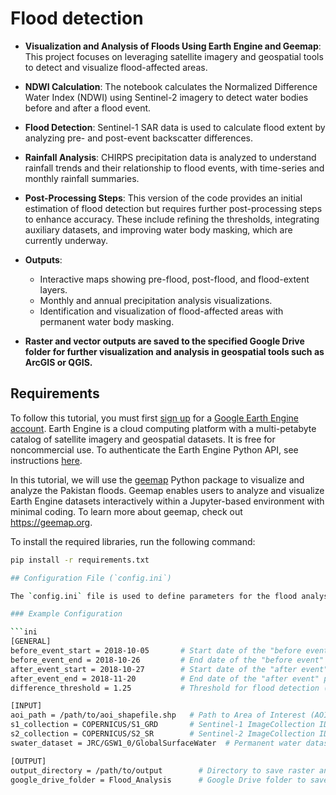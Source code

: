 # Flood detection

- **Visualization and Analysis of Floods Using Earth Engine and Geemap**: This project focuses on leveraging satellite imagery and geospatial tools to detect and visualize flood-affected areas.

- **NDWI Calculation**: The notebook calculates the Normalized Difference Water Index (NDWI) using Sentinel-2 imagery to detect water bodies before and after a flood event.

- **Flood Detection**: Sentinel-1 SAR data is used to calculate flood extent by analyzing pre- and post-event backscatter differences.

- **Rainfall Analysis**: CHIRPS precipitation data is analyzed to understand rainfall trends and their relationship to flood events, with time-series and monthly rainfall summaries.

- **Post-Processing Steps**: This version of the code provides an initial estimation of flood detection but requires further post-processing steps to enhance accuracy. These include refining the thresholds, integrating auxiliary datasets, and improving water body masking, which are currently underway.

- **Outputs**:
  - Interactive maps showing pre-flood, post-flood, and flood-extent layers.
  - Monthly and annual precipitation analysis visualizations.
  - Identification and visualization of flood-affected areas with permanent water body masking.
- **Raster and vector outputs are saved to the specified Google Drive folder for further visualization and analysis in geospatial tools such as ArcGIS or QGIS.**


## Requirements
To follow this tutorial, you must first [sign up](https://code.earthengine.google.com/register) for a [Google Earth Engine account](https://earthengine.google.com/). Earth Engine is a cloud computing platform with a multi-petabyte catalog of satellite imagery and geospatial datasets. It is free for noncommercial use. To authenticate the Earth Engine Python API, see instructions [here](https://book.geemap.org/chapters/01_introduction.html#earth-engine-authentication).

In this tutorial, we will use the [geemap](https://geemap.org/) Python package to visualize and analyze the Pakistan floods. Geemap enables users to analyze and visualize Earth Engine datasets interactively within a Jupyter-based environment with minimal coding. To learn more about geemap, check out https://geemap.org.

To install the required libraries, run the following command:
```bash
pip install -r requirements.txt

## Configuration File (`config.ini`)

The `config.ini` file is used to define parameters for the flood analysis. It includes the dates for "before" and "after" events, paths to datasets, and output configurations. This file ensures flexibility and reduces hardcoding in the analysis.

### Example Configuration

```ini
[GENERAL]
before_event_start = 2018-10-05       # Start date of the "before event" period
before_event_end = 2018-10-26         # End date of the "before event" period
after_event_start = 2018-10-27        # Start date of the "after event" period
after_event_end = 2018-11-20          # End date of the "after event" period
difference_threshold = 1.25           # Threshold for flood detection (e.g., NDWI/Sentinel-1)

[INPUT]
aoi_path = /path/to/aoi_shapefile.shp   # Path to Area of Interest (AOI) shapefile
s1_collection = COPERNICUS/S1_GRD       # Sentinel-1 ImageCollection ID
s2_collection = COPERNICUS/S2_SR        # Sentinel-2 ImageCollection ID
swater_dataset = JRC/GSW1_0/GlobalSurfaceWater  # Permanent water dataset (optional)

[OUTPUT]
output_directory = /path/to/output        # Directory to save raster and vector outputs
google_drive_folder = Flood_Analysis      # Google Drive folder to save exported files

